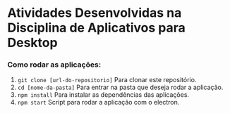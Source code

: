 # Atividades Desenvolvidas na Disciplina de Aplicativos para Desktop

### Como rodar as aplicações:

1. `git clone [url-do-repositorio]` Para clonar este repositório.
2. `cd [nome-da-pasta]` Para entrar na pasta que deseja rodar a aplicação.
3. `npm install` Para instalar as dependências das aplicações.
4. `npm start` Script para rodar a aplicação com o electron.
